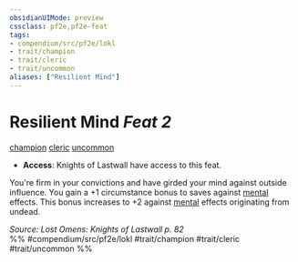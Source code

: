 ```yaml
---
obsidianUIMode: preview
cssclass: pf2e,pf2e-feat
tags:
- compendium/src/pf2e/lokl
- trait/champion
- trait/cleric
- trait/uncommon
aliases: ["Resilient Mind"]
---
```

# Resilient Mind  *Feat 2*  
[champion](../../rules/traits/champion.md)  [cleric](../../rules/traits/cleric.md)  [uncommon](../../rules/traits/uncommon.md)  

- **Access**: Knights of Lastwall have access to this feat.

You're firm in your convictions and have girded your mind against outside influence. You gain a +1 circumstance bonus to saves against [mental](../../rules/traits/mental.md) effects. This bonus increases to +2 against [mental](../../rules/traits/mental.md) effects originating from undead.

*Source: Lost Omens: Knights of Lastwall p. 82*  
%% #compendium/src/pf2e/lokl #trait/champion #trait/cleric #trait/uncommon %%